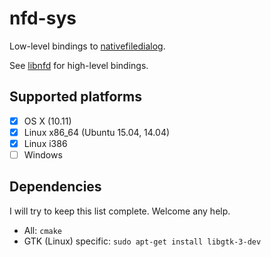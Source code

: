 # nfd-sys

Low-level bindings to [nativefiledialog](https://github.com/mlabbe/nativefiledialog).

See [libnfd](https://github.com/izgzhen/libnfd) for high-level bindings.

## Supported platforms
* [x] OS X (10.11)
* [x] Linux x86_64 (Ubuntu 15.04, 14.04)
* [x] Linux i386
* [ ] Windows

## Dependencies
I will try to keep this list complete. Welcome any help.

+ All: `cmake`
+ GTK (Linux) specific: `sudo apt-get install libgtk-3-dev`

